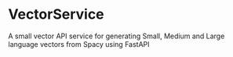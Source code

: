 # VectorService
A small vector API service for generating Small, Medium and Large language vectors from Spacy using FastAPI

